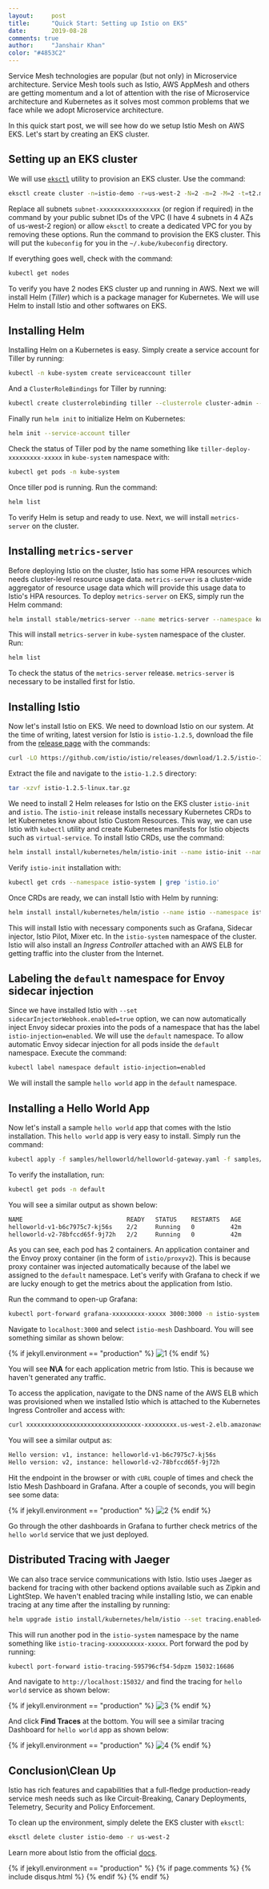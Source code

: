 ```yaml
---
layout:     post
title:      "Quick Start: Setting up Istio on EKS"
date:       2019-08-28
comments: true
author:     "Janshair Khan"
color: "#4853C2"
---
```


Service Mesh technologies are popular (but not only) in Microservice architecture. Service Mesh tools such as Istio, AWS AppMesh and others are getting momentum and a lot of attention with the rise of Microservice architecture and Kubernetes as it solves most common problems that we face while we adopt Microservice architecture.

In this quick start post, we will see how do we setup Istio Mesh on AWS EKS. Let's start by creating an EKS cluster.

## Setting up an EKS cluster

We will use <a href="https://eksctl.io/" class="underline" target="_blank">`eksctl`</a> utility to provision an EKS cluster. Use the command:

```bash
eksctl create cluster -n=istio-demo -r=us-west-2 -N=2 -m=2 -M=2 -t=t2.medium --ssh-access --ssh-public-key=~/.ssh/id_rsa.pub --nodegroup-name=istio-demo-group --vpc-public-subnets=subnet-xxxxxxxxxxxxxxxxx,subnet-xxxxxxxxxxxxxxxxx,subnet-xxxxxxxxxxxxxxxxx,subnet-xxxxxxxxxxxxxxxxx --asg-access --external-dns-access --full-ecr-access --appmesh-access --alb-ingress-access
```

Replace all subnets `subnet-xxxxxxxxxxxxxxxxx` (or region if required) in the command by your public subnet IDs of the VPC (I have 4 subnets in 4 AZs of us-west-2 region) or allow `eksctl` to create a dedicated VPC for you by removing these options. Run the command to provision the EKS cluster. This will put the `kubeconfig` for you in the `~/.kube/kubeconfig` directory.

If everything goes well, check with the command:

```bash
kubectl get nodes
```

To verify you have 2 nodes EKS cluster up and running in AWS. Next we will install Helm (*Tiller*) which is a package manager for Kubernetes. We will use Helm to install Istio and other softwares on EKS.

## Installing Helm

Installing Helm on a Kubernetes is easy. Simply create a service account for Tiller by running:

```bash
kubectl -n kube-system create serviceaccount tiller
```

And a `ClusterRoleBindings` for Tiller by running:

```bash
kubectl create clusterrolebinding tiller --clusterrole cluster-admin --serviceaccount=kube-system:tiller
```

Finally run `helm init` to initialize Helm on Kubernetes:

```bash
helm init --service-account tiller
```

Check the status of Tiller pod by the name something like `tiller-deploy-xxxxxxxxx-xxxxx` in `kube-system` namespace with:

```bash
kubectl get pods -n kube-system
```

Once tiller pod is running. Run the command:

```bash
helm list
```

To verify Helm is setup and ready to use. Next, we will install `metrics-server` on the cluster.

## Installing `metrics-server`

Before deploying Istio on the cluster, Istio has some HPA resources which needs cluster-level resource usage data. `metrics-server` is a cluster-wide aggregator of resource usage data which will provide this usage data to Istio's HPA resources. To deploy `metrics-server` on EKS, simply run the Helm command:

```bash
helm install stable/metrics-server --name metrics-server --namespace kube-system --set "args={--kubelet-preferred-address-types=InternalIP}"
```

This will install `metrics-server` in `kube-system` namespace of the cluster. Run:

```bash
helm list
```

To check the status of the `metrics-server` release. `metrics-server` is necessary to be installed first for Istio.

## Installing Istio

Now let's install Istio on EKS. We need to download Istio on our system. At the time of writing, latest version for Istio is `istio-1.2.5`, download the file from the <a href="https://github.com/istio/istio/releases/" class="underline" target="_blank">release page</a> with the commands:

```bash
curl -LO https://github.com/istio/istio/releases/download/1.2.5/istio-1.2.5-linux.tar.gz
```

Extract the file and navigate to the `istio-1.2.5` directory:

```bash
tar -xzvf istio-1.2.5-linux.tar.gz
```

We need to install 2 Helm releases for Istio on the EKS cluster `istio-init` and `istio`. The `istio-init` release installs necessary Kubernetes CRDs to let Kubernetes know about Istio Custom Resources. This way, we can use Istio with `kubectl` utility and create Kubernetes manifests for Istio objects such as `virtual-service`. To install Istio CRDs, use the command:

```bash
helm install install/kubernetes/helm/istio-init --name istio-init --namespace istio-system
```

Verify `istio-init` installation with:

```bash
kubectl get crds --namespace istio-system | grep 'istio.io'
```

Once CRDs are ready, we can install Istio with Helm by running:

```bash
helm install install/kubernetes/helm/istio --name istio --namespace istio-system --set global.configValidation=false --set sidecarInjectorWebhook.enabled=true --set grafana.enabled=true --set servicegraph.enabled=true
```

This will install Istio with necessary components such as Grafana, Sidecar injector, Istio Pilot, Mixer etc. In the `istio-system` namespace of the cluster. Istio will also install an *Ingress Controller* attached with an AWS ELB for getting traffic into the cluster from the Internet.

## Labeling the `default` namespace for Envoy sidecar injection

Since we have installed Istio with `--set sidecarInjectorWebhook.enabled=true` option, we can now automatically inject Envoy sidecar proxies into the pods of a namespace that has the label `istio-injection=enabled`. We will use the `default` namespace. To allow automatic Envoy sidecar injection for all pods inside the `default` namespace. Execute the command:

```bash
kubectl label namespace default istio-injection=enabled
```

We will install the sample `hello world` app in the `default` namespace.  

## Installing a Hello World App

Now let's install a sample `hello world` app that comes with the Istio installation. This `hello world` app is very easy to install. Simply run the command:

```bash
kubectl apply -f samples/helloworld/helloworld-gateway.yaml -f samples/helloworld/helloworld.yaml
```
To verify the installation, run:

```bash
kubectl get pods -n default
```

You will see a similar output as shown below:

```bash
NAME                             READY   STATUS    RESTARTS   AGE
helloworld-v1-b6c7975c7-kj56s    2/2     Running   0          42m
helloworld-v2-78bfccd65f-9j72h   2/2     Running   0          42m
```

As you can see, each pod has 2 containers. An application container and the Envoy proxy container (in the form of `istio/proxyv2`). This is because proxy container was injected automatically because of the label we assigned to the `default` namespace. Let's verify with Grafana to check if we are lucky enough to get the metrics about the application from Istio.

Run the command to open-up Grafana:

```bash
kubectl port-forward grafana-xxxxxxxxx-xxxxx 3000:3000 -n istio-system
```

Navigate to `localhost:3000` and select `istio-mesh` Dashboard. You will see something similar as shown below:

{% if jekyll.environment == "production" %}
<img src="https://kjanshair.blob.core.windows.net/kubernetes/quick-start-istio-on-eks/1.png" alt="1" class="img-responsive center-block"/>
{% endif %}

You will see **N\A** for each application metric from Istio. This is because we haven't generated any traffic.

To access the application, navigate to the DNS name of the AWS ELB which was provisioned when we installed Istio which is attached to the Kubernetes Ingress Controller and access with:

```bash
curl xxxxxxxxxxxxxxxxxxxxxxxxxxxxxxxx-xxxxxxxxx.us-west-2.elb.amazonaws.com/hello
```

You will see a similar output as:

```bash
Hello version: v1, instance: helloworld-v1-b6c7975c7-kj56s
Hello version: v2, instance: helloworld-v2-78bfccd65f-9j72h
```

Hit the endpoint in the browser or with `cURL` couple of times and check the Istio Mesh Dashboard in Grafana. After a couple of seconds, you will begin see some data:

{% if jekyll.environment == "production" %}
<img src="https://kjanshair.blob.core.windows.net/kubernetes/quick-start-istio-on-eks/2.png" alt="2" class="img-responsive center-block"/>
{% endif %}

Go through the other dashboards in Grafana to further check metrics of the `hello world` service that we just deployed.

## Distributed Tracing with Jaeger

We can also trace service communications with Istio. Istio uses Jaeger as backend for tracing with other backend options available such as Zipkin and LightStep. We haven't enabled tracing while installing Istio, we can enable tracing at any time after the installing by running:

```bash
helm upgrade istio install/kubernetes/helm/istio --set tracing.enabled=true
```

This will run another pod in the `istio-system` namespace by the name something like `istio-tracing-xxxxxxxxxx-xxxxx`. Port forward the pod by running:

```bash
kubectl port-forward istio-tracing-595796cf54-5dpzm 15032:16686
```

And navigate to `http://localhost:15032/` and find the tracing for `hello world` service as shown below:

{% if jekyll.environment == "production" %}
<img src="https://kjanshair.blob.core.windows.net/kubernetes/quick-start-istio-on-eks/3.png" alt="3" class="img-responsive center-block"/>
{% endif %}

And click **Find Traces** at the bottom. You will see a similar tracing Dashboard for `hello world` app as shown below:

{% if jekyll.environment == "production" %}
<img src="https://kjanshair.blob.core.windows.net/kubernetes/quick-start-istio-on-eks/4.png" alt="4" class="img-responsive center-block"/>
{% endif %}

## Conclusion\Clean Up

Istio has rich features and capabilities that a full-fledge production-ready service mesh needs such as like Circuit-Breaking, Canary Deployments, Telemetry, Security and Policy Enforcement.

To clean up the environment, simply delete the EKS cluster with `eksctl`:

```bash
eksctl delete cluster istio-demo -r us-west-2
```
Learn more about Istio from the official <a href="https://istio.io" class="underline" target="_blank">docs</a>.

{% if jekyll.environment == "production" %}
    {% if page.comments %}
      {% include disqus.html %}
    {% endif %}
{% endif %}
